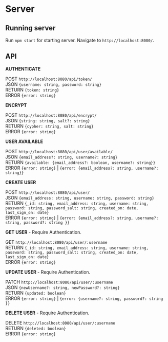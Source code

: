# Server



## Running server

Run `npm start` for starting server. Navigate to `http://localhost:8080/`.

## API

**AUTHENTICATE**

POST `http://localhost:8080/api/token/`  
JSON `{username: string, password: string}`  
RETURN `{token: string}`  
ERROR `{error: string}`


**ENCRYPT**

POST `http://localhost:8080/api/encrypt/`  
JSON `{string: string, salt?: string}`  
RETURN `{cypher: string, salt: string}`  
ERROR `{error: string}`


**USER AVAILABLE**

POST `http://localhost:8080/api/user/available/`  
JSON `{email_address?: string, username?: string}`  
RETURN `{available: {email_address?: boolean, username?: string}}`  
ERROR `{error: string}` | `{error: {email_address?: string, username?: string}}`


**CREATE USER**

POST `http://localhost:8080/api/user/`  
JSON `{email_address: string, username: string, password: string}`  
RETURN `{_id: string, email_address: string, username: string, password: string, password_salt: string, created_on: date, last_sign_on: date}`  
ERROR `{error: string}` | `{error: {email_address?: string, username?: string, password?: string }}`


**GET USER** - Require Authentication.

GET `http://localhost:8080/api/user/:username`  
RETURN `{_id: string, email_address: string, username: string, password: string, password_salt: string, created_on: date, last_sign_on: date}`  
ERROR `{error: string}`


**UPDATE USER** - Require Authentication.

PATCH `http://localhost:8080/api/user/:username`  
JSON `{newUsername?: string, newPassword?: string}`  
RETURN `{updated: boolean}`  
ERROR `{error: string}` | `{error: {username?: string, password?: string }}`


**DELETE USER** - Require Authentication.

DELETE `http://localhost:8080/api/user/:username`  
RETURN `{deleted: boolean}`  
ERROR `{error: string}`